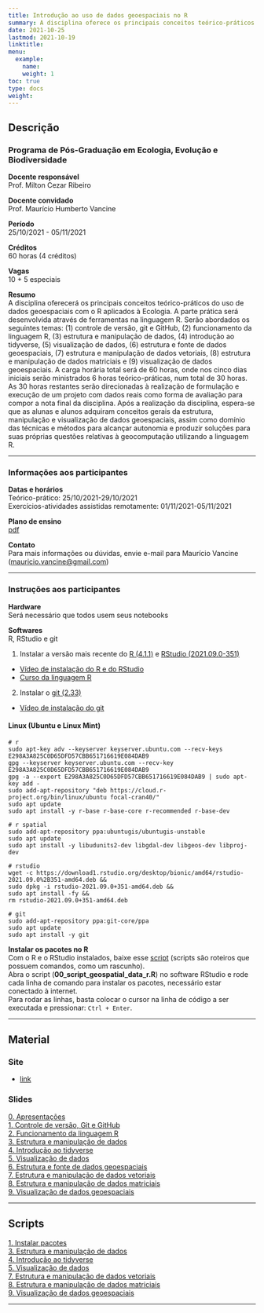 ```yaml
---
title: Introdução ao uso de dados geoespaciais no R
summary: A disciplina oferece os principais conceitos teórico-práticos do uso de dados geoespaciais no R aplicados à Ecologia
date: 2021-10-25
lastmod: 2021-10-19
linktitle:
menu:
  example:
    name: 
    weight: 1
toc: true
type: docs
weight: 
---
```


## Descrição

### Programa de Pós-Graduação em Ecologia, Evolução e Biodiversidade

**Docente responsável** <br>
Prof. Milton Cezar Ribeiro

**Docente convidado** <br>
Prof. Maurício Humberto Vancine

**Período** <br>
25/10/2021 - 05/11/2021

**Créditos** <br>
60 horas (4 créditos)

**Vagas** <br>
10 + 5 especiais

**Resumo** <br>
A disciplina oferecerá os principais conceitos teórico-práticos do uso de dados geoespaciais com o R aplicados à Ecologia. A parte prática será desenvolvida através de ferramentas na linguagem R. Serão abordados os seguintes temas: (1) controle de versão, git e GitHub, (2) funcionamento da linguagem R, (3) estrutura e manipulação de dados, (4) introdução ao tidyverse, (5) visualização de dados, (6) estrutura e fonte de dados geoespaciais, (7) estrutura e manipulação de dados vetoriais, (8) estrutura e manipulação de dados matriciais e (9) visualização de dados geoespaciais. A carga horária total será de 60 horas, onde nos cinco dias iniciais serão ministrados 6 horas teórico-práticas, num total de 30 horas. As 30 horas restantes serão direcionadas à realização de formulação e execução de um projeto com dados reais como forma de avaliação para compor a nota final da disciplina. Após a realização da disciplina, espera-se que as alunas e alunos adquiram conceitos gerais da estrutura, manipulação e visualização de dados geoespaciais, assim como domínio das técnicas e métodos para alcançar autonomia e produzir soluções para suas próprias questões relativas à geocomputação utilizando a linguagem R.

---

### Informações aos participantes

**Datas e horários** <br>
Teórico-prático: 25/10/2021-29/10/2021 <br>
Exercícios-atividades assistidas remotamente: 01/11/2021-05/11/2021

**Plano de ensino** <br> 
[pdf](https://mauriciovancine.github.io/course-geospatial-data-r/blob/master/00_plano_ensino/plano_ensino_analise_geoespacial_r.pdf)

**Contato** <br>
Para mais informações ou dúvidas, envie e-mail para Maurício Vancine (mauricio.vancine@gmail.com)

---

### Instruções aos participantes

**Hardware** <br>
Será necessário que todos usem seus notebooks

**Softwares**<br>
R, RStudio e git <br>

1. Instalar a versão mais recente do [R (4.1.1)](https://www.r-project.org) e [RStudio (2021.09.0-351)](https://www.rstudio.com)
- [Vídeo de instalação do R e do RStudio](https://youtu.be/l1bWvZMNMCM)
- [Curso da linguagem R](https://www.youtube.com/playlist?list=PLucm8g_ezqNq0RMHvzZ8M32xhopFhmsr6)

2. Instalar o [git (2.33)](https://git-scm.com/downloads)
- [Vídeo de instalação do git](https://youtu.be/QSfHNEiBd2k)

#### Linux (Ubuntu e Linux Mint)

```
# r
sudo apt-key adv --keyserver keyserver.ubuntu.com --recv-keys E298A3A825C0D65DFD57CBB651716619E084DAB9
gpg --keyserver keyserver.ubuntu.com --recv-key E298A3A825C0D65DFD57CBB651716619E084DAB9
gpg -a --export E298A3A825C0D65DFD57CBB651716619E084DAB9 | sudo apt-key add -
sudo add-apt-repository "deb https://cloud.r-project.org/bin/linux/ubuntu focal-cran40/"
sudo apt update
sudo apt install -y r-base r-base-core r-recommended r-base-dev

# r spatial
sudo add-apt-repository ppa:ubuntugis/ubuntugis-unstable
sudo apt update
sudo apt install -y libudunits2-dev libgdal-dev libgeos-dev libproj-dev

# rstudio
wget -c https://download1.rstudio.org/desktop/bionic/amd64/rstudio-2021.09.0%2B351-amd64.deb &&
sudo dpkg -i rstudio-2021.09.0+351-amd64.deb &&
sudo apt install -fy && 
rm rstudio-2021.09.0+351-amd64.deb

# git
sudo add-apt-repository ppa:git-core/ppa 
sudo apt update
sudo apt install -y git

```

**Instalar os pacotes no R** <br>
Com o R e o RStudio instalados, baixe esse [script](https://mauriciovancine.github.io/course-geospatial-data-r/blob/master/02_scripts/00_script_geospatial_data_r.R) (scripts são roteiros que possuem comandos, como um rascunho). <br>
Abra o script (**00_script_geospatial_data_r.R**) no software RStudio e rode cada linha de comando para instalar os pacotes, necessário estar conectado à internet. <br>
Para rodar as linhas, basta colocar o cursor na linha de código a ser executada e pressionar: `Ctrl + Enter`.

---

## Material

### Site
- [link](https://mauriciovancine.github.io/course-geospatial-data-r/)


### Slides

[0. Apresentações](https://mauriciovancine.github.io/course-geospatial-data-r/01_slides/00_slides_geospatial_data_r.html#1) <br>
[1. Controle de versão, Git e GitHub](https://mauriciovancine.github.io/course-geospatial-data-r/01_slides/01_slides_geospatial_data_r.html#1) <br>
[2. Funcionamento da linguagem R](https://mauriciovancine.github.io/course-geospatial-data-r/01_slides/02_slides_geospatial_data_r.html#1) <br>
[3. Estrutura e manipulação de dados](https://mauriciovancine.github.io/course-geospatial-data-r/01_slides/03_slides_geospatial_data_r.html#1l) <br>
[4. Introdução ao tidyverse](https://mauriciovancine.github.io/course-geospatial-data-r/01_slides/04_slides_geospatial_data_r.html#1) <br>
[5. Visualização de dados](https://mauriciovancine.github.io/course-geospatial-data-r/01_slides/05_pres_geospatial_data_r.html) <br>
[6. Estrutura e fonte de dados geoespaciais](https://mauriciovancine.github.io/course-geospatial-data-r/01_slides/05_pres_geospatial_data_r.html) <br>
[7. Estrutura e manipulação de dados vetoriais](https://mauriciovancine.github.io/course-geospatial-data-r/01_slides/06_pres_geospatial_data_r.html) <br>
[8. Estrutura e manipulação de dados matriciais](https://mauriciovancine.github.io/course-geospatial-data-r/01_slides/07_pres_geospatial_data_r.html) <br>
[9. Visualização de dados geoespaciais](https://mauriciovancine.github.io/course-geospatial-data-r/01_slides/08_pres_geospatial_data_r.html)

---

## Scripts

[1. Instalar pacotes](https://mauriciovancine.github.io/course-geospatial-data-r/blob/master/02_scripts/03_script_intro_geoespacial_r.R) <br>
[3. Estrutura e manipulação de dados](https://mauriciovancine.github.io/course-geospatial-data-r/blob/master/02_scripts/03_script_intro_geoespacial_r.R) <br>
[4. Introdução ao tidyverse](https://mauriciovancine.github.io/course-geospatial-data-r/blob/master/02_scripts/04_script_intro_geoespacial_r.R) <br>
[5. Visualização de dados](https://mauriciovancine.github.io/course-geospatial-data-r/blob/master/02_scripts/05_script_intro_geoespacial_r.R) <br>
[7. Estrutura e manipulação de dados vetoriais](https://mauriciovancine.github.io/course-geospatial-data-r/blob/master/02_scripts/07_script_intro_geoespacial_r.R) <br>
[8. Estrutura e manipulação de dados matriciais](https://mauriciovancine.github.io/course-geospatial-data-r/blob/master/02_scripts/08_script_intro_geoespacial_r.R) <br>
[9. Visualização de dados geoespaciais](https://mauriciovancine.github.io/course-geospatial-data-r/blob/master/02_scripts/09_script_intro_geoespacial_r.R)

---
